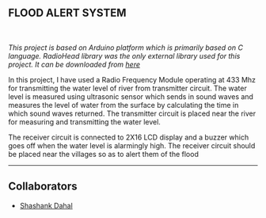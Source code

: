 <h2><b>FLOOD ALERT SYSTEM</b></h2>
<br>
<p><i>This project is based on Arduino platform which is primarily based on C language. RadioHead library was the only external library used for this project. It can be downloaded from <a href="http://www.airspayce.com/mikem/arduino/RadioHead/RadioHead-1.89.zip" target=_blank>here</a></i></p>
<p>In this project, I have used a Radio Frequency Module operating at 433 Mhz for transmitting the water level of river from transmitter circuit.
The water level is measured using ultrasonic sensor which sends in sound waves and measures the level of water from the surface by calculating the time
in which sound waves returned. The transmitter circuit is placed near the river for measuring and transmitting the water level.</p>
<p>The receiver circuit is connected to 2X16 LCD display and a buzzer which goes off when the water level is alarmingly high. The receiver circuit should be placed 
near the villages so as to alert them of the flood</p>  

<hr>
<h2><b>Collaborators</b></h2>
<ul>
  <li><a href="https://github.com/shashankdahal">Shashank Dahal</a></li>
</ul>

